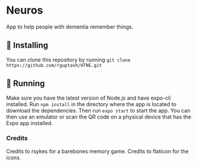 # Neuros
App to help people with dementia remember things.
## 🚀 Installing
You can clone this repository by running `git clone https://github.com/rguptavh/HTNE.git`
## 🏃‍  Running
Make sure you have the latest version of Node.js and have expo-cli installed. Run `npm install` in the directory where the app is located to download the dependencies. Then run `expo start` to start the app. You can then use an emulator or scan the QR code on a physical device that has the Expo app installed.
### Credits
Credits to rsykes for a barebones memory game.
Credits to flaticon for the icons.
